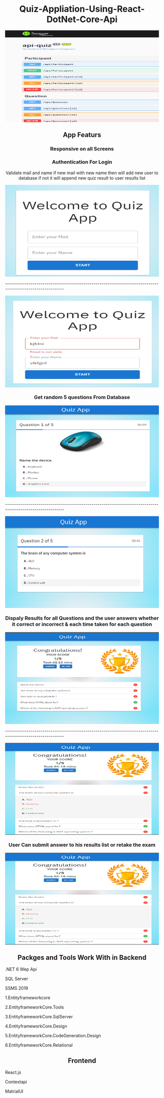 <h1 align="center">Quiz-Appliation-Using-React-DotNet-Core-Api</h1>
<img align="center" src="./1.png" width=600px Height=300px></img>
<h2 align="center"> App Featurs </h2>
<h3 align="center" > Responsive on all Screens </h3>
<h3 align="center" >Authentication For Login </h3>
<p align="center"> Validate mail and name if new mail with new name then will add new user to database if not it will append new quiz result to user results list </p>
<p>
<img align="center" src="./0.png" width=600px Height=300px></img>
<p> ------------------------------------------------------------------------------------------------------------</p>
<img align="center" src="./0.0.png" width=600px Height=300px></img>
<h3 align="center" > Get random 5 questions From Database </h3>
<img align="center" src="./2.png" width=600px Height=300px></img>
<p> ------------------------------------------------------------------------------------------------------------</p>
<img align="center" src="./2png.png" width=600px Height=300px></img>
<h3 align="center" > Dispaly Results for all Questions and the user answers whether it correct or incorrect & each time taken for each question</h3>
<img align="center" src="./3.png" width=600px Height=300px></img>
<p> ------------------------------------------------------------------------------------------------------------</p>
<img align="center" src="./4.png" width=600px Height=300px></img>
<h3 align="center" > User Can submit answer to his results list or retake the exam </h3>
<img align="center" src="./4.png" width=600px Height=300px></img>
<h2 align="center"> Packges and Tools Work With in Backend</h2>
<p> .NET 6 Wep Api
<p> SQL Server 
<p>SSMS 2019
<p> 1.Entityframeworkcore
<p> 2.EntityframeworkCore.Tools
<p> 3.EntityframeworkCore.SqlServer
<p> 4.EntityframeworkCore.Design
<p> 5.EntityframeworkCore.CodeGeneration.Design
<p> 6.EntityframeworkCore.Relational
<h2 align="center"> Frontend</h2>
<p>React.js
<p>Contextapi
<p>MatrialUI
